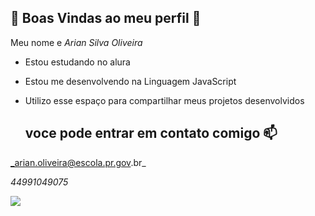 ## 🏁 Boas Vindas ao meu perfil 🏁

Meu nome e _Arian Silva Oliveira_

- Estou estudando no alura
- Estou me desenvolvendo na Linguagem JavaScript
- Utilizo esse espaço para compartilhar meus projetos desenvolvidos

  ## voce pode entrar em contato comigo 📫

_arian.oliveira@escola.pr.gov.br_ 

_44991049075_

![](https://media1.tenor.com/m/tP7v1dUc2y0AAAAd/ronaldinho-ronaldinho-gaucho.gif)


